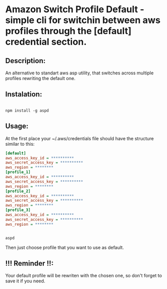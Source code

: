 
# Amazon Switch Profile Default - simple cli for switchin between aws profiles through the [default] credential section.

  

## Description:

  

An alternative to standart aws asp utility, that switches across multiple profiles rewriting the default one.

  

## Instalation:

  

```shell

npm install -g aspd

```

  

## Usage:

  

At the first place your ~/.aws/credentials file should have the structure similar to this:

  

```ini
[default]
aws_access_key_id = **********
aws_secret_access_key = **********
aws_region = ********
[profile_1]
aws_access_key_id = **********
aws_secret_access_key = **********
aws_region = ********
[profile_2]
aws_access_key_id = **********
aws_secret_access_key = **********
aws_region = ********
[profile_3]
aws_access_key_id = **********
aws_secret_access_key = **********
aws_region = ********
```

```shell

aspd

```

Then just choose profile that you want to use as default.

  

## !!! Reminder !!:

  

Your default profile will be rewriten with the chosen one, so don't forget to save it if you need.
